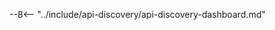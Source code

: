 [apid-risk-score]:              ../../api-discovery/api-discovery-risk-score.md
[apid-track-changes]:           ../../api-discovery/api-discovery-track-changes.md
[apid-rogue]:                   ../../api-discovery/api-discovery-rogue.md
[check-attack]:                 ../../user-guides/events/check-attack.md
[img-api-discovery-widget]:     ../../images/user-guides/dashboard/api-discovery-widget.png

--8<-- "../include/api-discovery/api-discovery-dashboard.md"